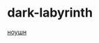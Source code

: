 # dark-labyrinth
[ноушн]([docs/CONTRIBUTING.md](https://www.notion.so/dog-doba-duba/1151267eb2f74d20b736fadb73d79abf?pvs=4)https://www.notion.so/dog-doba-duba/1151267eb2f74d20b736fadb73d79abf?pvs=4)
